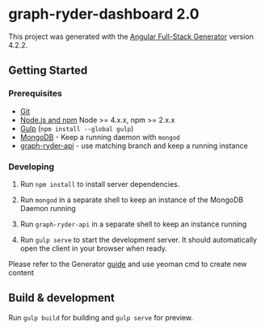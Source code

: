 # graph-ryder-dashboard 2.0

This project was generated with the [Angular Full-Stack Generator](https://github.com/DaftMonk/generator-angular-fullstack) version 4.2.2.

## Getting Started

### Prerequisites

- [Git](https://git-scm.com/)
- [Node.js and npm](nodejs.org) Node >= 4.x.x, npm >= 2.x.x
- [Gulp](http://gulpjs.com/) (`npm install --global gulp`)
- [MongoDB](https://www.mongodb.org/) - Keep a running daemon with `mongod`
- [graph-ryder-api](https://github.com/norbertFeron/graph-ryder-api) - use matching branch and keep a running instance

### Developing

1. Run `npm install` to install server dependencies.

2. Run `mongod` in a separate shell to keep an instance of the MongoDB Daemon running

3. Run `graph-ryder-api` in a separate shell to keep an instance running

4. Run `gulp serve` to start the development server. It should automatically open the client in your browser when ready.

Please refer to the Generator [guide](https://angular-fullstack.github.io/guides/) and use yeoman cmd to create new content

## Build & development

Run `gulp build` for building and `gulp serve` for preview.
